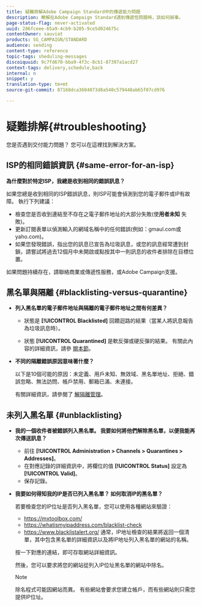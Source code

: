 ```yaml
---
title: 疑難排解Adobe Campaign Standard中的傳遞能力問題
description: 瞭解在Adobe Campaign Standard遇到傳遞性問題時，該如何辦事。
page-status-flag: never-activated
uuid: 286fceee-65a9-4cb9-b205-9ce5d024675c
contentOwner: sauviat
products: SG_CAMPAIGN/STANDARD
audience: sending
content-type: reference
topic-tags: sheduling-messages
discoiquuid: 9c7fd670-bba9-4f3c-8cb1-87397a1acd27
context-tags: delivery,schedule,back
internal: n
snippet: y
translation-type: tm+mt
source-git-commit: 87168dca3604073d8a540c579448ab65f07cd976

---
```



# 疑難排解{#troubleshooting}

您是否遇到交付能力問題？ 您可以在這裡找到解決方案。

## ISP的相同錯誤資訊 {#same-error-for-an-isp}

**為什麼對於特定ISP，我總是收到相同的錯誤訊息？**

如果您總是收到相同的ISP錯誤訊息，則ISP可能會偵測到您的電子郵件或IP有故障。 執行下列建議：
* 檢查您是否收到連結至不存在之電子郵件地址的大部分失敗(使&#x200B;**用者未知** 失敗)。
* 更新訂閱表單以偵測輸入的網域名稱中的任何錯誤(例如：gmaul.com或yaho.com)。
* 如果您發現錯誤，指出您的訊息已宣告為垃圾訊息，或您的訊息經常遭到封鎖，請嘗試將過去12個月中未開啟或點按其中一則訊息的收件者排除在目標位置。

如果問題持續存在，請聯絡商業或傳遞性服務，或Adobe Campaign支援。

## 黑名單與隔離 {#blacklisting-versus-quarantine}

* **列入黑名單的電子郵件地址與隔離的電子郵件地址之間有何差異？**

   * 狀態是 **[!UICONTROL Blacklisted]** 回饋迴路的結果（當某人將訊息報告為垃圾訊息時）。

   * 狀態 **[!UICONTROL Quarantined]** 是軟反彈或硬反彈的結果。
   有關此內容的詳細資訊，請參 [閱本節](../../sending/using/understanding-quarantine-management.md#quarantine-vs-blacklisting)。

* **不同的隔離錯誤原因意味著什麼？**

   以下是10個可能的原因：未定義、用戶未知、無效域、黑名單地址、拒絕、錯誤忽略、無法訪問、帳戶禁用、郵箱已滿、未連接。

   有關詳細資訊，請參閱了 [解隔離管理](../../sending/using/understanding-quarantine-management.md)。

## 未列入黑名單 {#unblacklisting}

* **我的一個收件者被錯誤列入黑名單。 我要如何將他們解除黑名單，以便我能再次傳送訊息？**

   * 前往 **[!UICONTROL Administration > Channels > Quarantines > Addresses]**。
   * 在對應記錄的詳細資訊中，將欄位的值 **[!UICONTROL Status]** 設定為 **[!UICONTROL Valid]**。
   * 保存記錄。

* **我要如何得知我的IP是否已列入黑名單？ 如何取消IP的黑名單？**

   若要檢查您的IP位址是否列入黑名單，您可以使用各種網站來驗證：
   * https://mxtoolbox.com/
   * https://whatismyipaddress.com/blacklist-check
   * https://www.blacklistalert.org/
   通常，IP地址檢查的結果將返回一個清單，其中包含黑名單的詳細資訊以及將IP地址列入黑名單的網站的名稱。

   按一下對應的連結，即可存取網站詳細資訊。

   然後，您可以要求將您的網站從列入IP位址黑名單的網站中除名。

   >[!NOTE]
   >
   >除名程式可能因網站而異。 有些網站會要求您建立帳戶，而有些網站則只需您提供IP位址。

